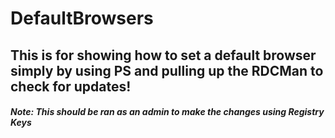 # DefaultBrowsers

## This is for showing how to set a default browser simply by using PS and pulling up the RDCMan to check for updates!
##### Note: This should be ran as an admin to make the changes using Registry Keys